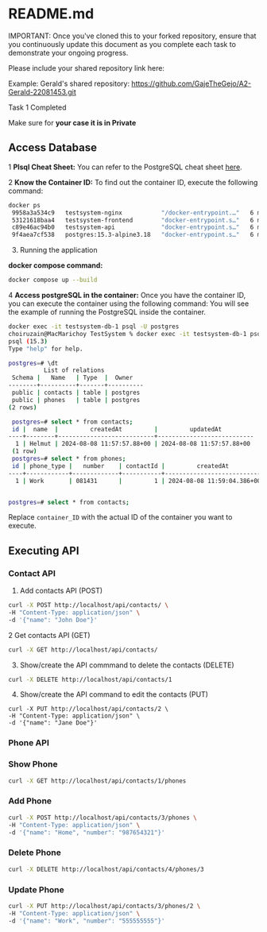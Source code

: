 # README.md

IMPORTANT: Once you've cloned this to your forked repository, ensure that you continuously update this document as you complete each task to demonstrate your ongoing progress.

Please include your shared repository link here:

Example:
Gerald's shared repository: https://github.com/GajeTheGejo/A2-Gerald-22081453.git

Task 1 Completed

Make sure for **your case it is in Private**
## Access Database
1 **Plsql Cheat Sheet:**
You can refer to the PostgreSQL cheat sheet [here](https://www.postgresqltutorial.com/postgresql-cheat-sheet/).

2 **Know the Container ID:**
To find out the container ID, execute the following command:
   ```bash
   docker ps
    9958a3a534c9   testsystem-nginx           "/docker-entrypoint.…"   6 minutes ago   Up 6 minutes   0.0.0.0:80->80/tcp   testsystem-nginx-1
    53121618baa4   testsystem-frontend        "docker-entrypoint.s…"   6 minutes ago   Up 6 minutes   3000/tcp             testsystem-frontend-1
    c89e46ac94b0   testsystem-api             "docker-entrypoint.s…"   6 minutes ago   Up 6 minutes   5000/tcp             testsystem-api-1
    9f4aea7cf538   postgres:15.3-alpine3.18   "docker-entrypoint.s…"   6 minutes ago   Up 6 minutes   5432/tcp             testsystem-db-1
   ```
3. Running the application

**docker compose command:**
   ```bash
   docker compose up --build
   ```

4 **Access postgreSQL in the container:**
Once you have the container ID, you can execute the container using the following command:
You will see the example of running the PostgreSQL inside the container.
   ```bash
   docker exec -it testsystem-db-1 psql -U postgres
   choiruzain@MacMarichoy TestSystem % docker exec -it testsystem-db-1 psql -U postgres                                       
   psql (15.3)
   Type "help" for help.
   
   postgres=# \dt
             List of relations
    Schema |   Name   | Type  |  Owner   
   --------+----------+-------+----------
    public | contacts | table | postgres
    public | phones   | table | postgres
   (2 rows)
  
    postgres=# select * from contacts;
    id |  name  |         createdAt         |         updatedAt         
   ----+--------+---------------------------+---------------------------
     1 | Helmut | 2024-08-08 11:57:57.88+00 | 2024-08-08 11:57:57.88+00
    (1 row)
    postgres=# select * from phones;
    id | phone_type |   number    | contactId |         createdAt          |         updatedAt          
   ----+------------+-------------+-----------+----------------------------+----------------------------
     1 | Work       | 081431      |         1 | 2024-08-08 11:59:04.386+00 | 2024-08-08 11:59:04.386+00


postgres=# select * from contacts;
   ```
Replace `container_ID` with the actual ID of the container you want to execute.

## Executing API

### Contact API


1. Add contacts API  (POST)
```bash
curl -X POST http://localhost/api/contacts/ \
-H "Content-Type: application/json" \
-d '{"name": "John Doe"}'
```
2 Get contacts API  (GET)

```bash
curl -X GET http://localhost/api/contacts/
```
3. Show/create the API commmand to delete the contacts (DELETE)

```bash
curl -X DELETE http://localhost/api/contacts/1
```

4. Show/create the API command to edit the contacts (PUT)
```
curl -X PUT http://localhost/api/contacts/2 \
-H "Content-Type: application/json" \
-d '{"name": "Jane Doe"}'
```

### Phone API
### Show Phone
```bash
curl -X GET http://localhost/api/contacts/1/phones
```

### Add Phone
```bash
curl -X POST http://localhost/api/contacts/3/phones \
-H "Content-Type: application/json" \
-d '{"name": "Home", "number": "987654321"}'
```

### Delete Phone
```bash
curl -X DELETE http://localhost/api/contacts/4/phones/3
```

### Update Phone
```bash
curl -X PUT http://localhost/api/contacts/3/phones/2 \
-H "Content-Type: application/json" \
-d '{"name": "Work", "number": "555555555"}'
```

